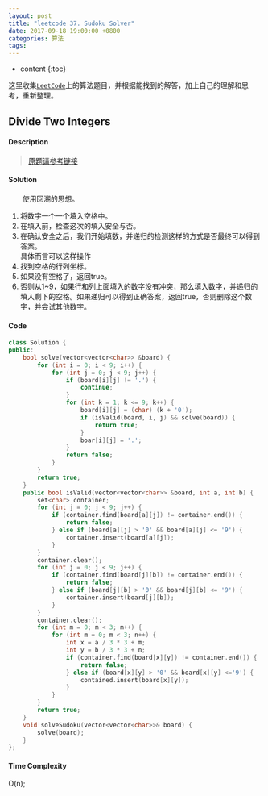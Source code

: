 ```yaml
---
layout: post
title: "leetcode 37. Sudoku Solver"
date: 2017-09-18 19:00:00 +0800 
categories: 算法
tags: 
---
```

* content
{:toc}

这里收集[`LeetCode`](https://leetcode.com)上的算法题目，并根据能找到的解答，加上自己的理解和思考，重新整理。

<!-- more -->

## Divide Two Integers

#### Description

>[原题请参考链接](https://leetcode.com/problems/sudoku-solver/description/)

#### Solution

&emsp;&emsp;使用回溯的思想。
1. 将数字一个一个填入空格中。
2. 在填入前，检查这次的填入安全与否。
3. 在确认安全之后，我们开始填数，并递归的检测这样的方式是否最终可以得到答案。  
具体而言可以这样操作  
1. 找到空格的行列坐标。
2. 如果没有空格了，返回true。
3. 否则从1~9，如果行和列上面填入的数字没有冲突，那么填入数字，并递归的填入剩下的空格。如果递归可以得到正确答案，返回true，否则删除这个数字，并尝试其他数字。  

#### Code

```cpp
class Solution {
public:
    bool solve(vector<vector<char>> &board) {
        for (int i = 0; i < 9; i++) {
            for (int j = 0; j < 9; j++) {
                if (board[i][j] != '.') {
                    continue;
                }
                for (int k = 1; k <= 9; k++) {
                    board[i][j] = (char) (k + '0');
                    if (isValid(board, i, j) && solve(board)) {
                        return true;
                    }
                    boar[i][j] = '.';
                }
                return false;
            }
        }
        return true;
    }
    public bool isValid(vector<vector<char>> &board, int a, int b) {
        set<char> container;
        for (int j = 0; j < 9; j++) {
            if (container.find(board[a][j]) != container.end()) {
                return false;
            } else if (board[a][j] > '0' && board[a][j] <= '9') {
                container.insert(board[a][j]);
            }
        }
        container.clear();
        for (int j = 0; j < 9; j++) {
            if (container.find(board[j][b]) != container.end()) {
                return false;
            } else if (board[j][b] > '0' && board[j][b] <= '9') {
                container.insert(board[j][b]);
            }
        }
        container.clear();
        for (int m = 0; m < 3; m++) {
            for (int m = 0; m < 3; n++) {
                int x = a / 3 * 3 + m; 
                int y = b / 3 * 3 + n;
                if (container.find(board[x][y]) != container.end()) {
                    return false;
                } else if (board[x][y] > '0' && board[x][y] <='9') {
                    contained.insert(board[x][y]);
                }
            }
        }
        return true;
    }
    void solveSudoku(vector<vector<char>>& board) {
        solve(board);
    }
};
```


#### Time Complexity

O(n);